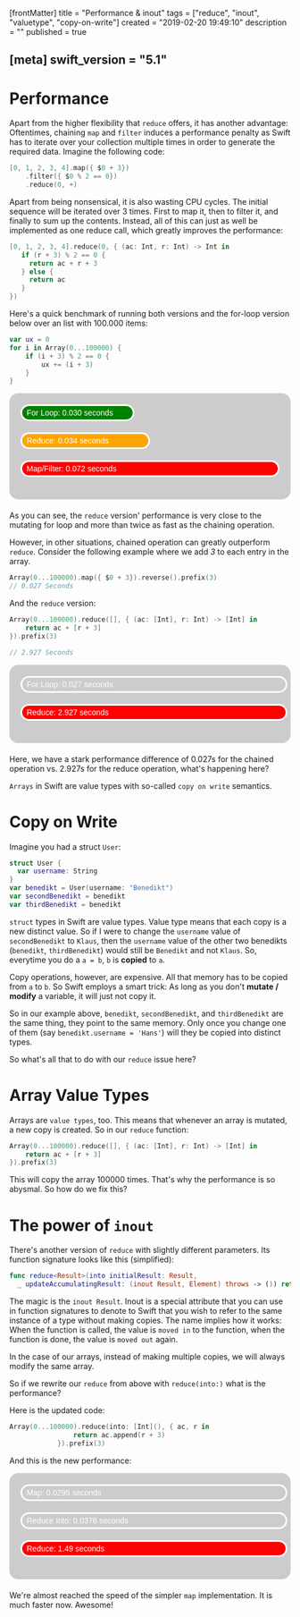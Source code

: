 [frontMatter]
title = "Performance & inout"
tags = ["reduce", "inout", "valuetype", "copy-on-write"]
created = "2019-02-20 19:49:10"
description = ""
published = true

[meta]
swift_version = "5.1"
---

# Performance

Apart from the higher flexibility that `reduce` offers, it has another
advantage: Oftentimes, chaining `map` and `filter` induces a performance
penalty as Swift has to iterate over your collection multiple times in
order to generate the required data. Imagine the following code:

``` Swift
[0, 1, 2, 3, 4].map({ $0 + 3})
    .filter({ $0 % 2 == 0})
    .reduce(0, +)
```

Apart from being nonsensical, it is also wasting CPU cycles. The initial
sequence will be iterated over 3 times. First to map it, then to filter
it, and finally to sum up the contents. Instead, all of this can just as
well be implemented as one reduce call, which greatly improves the
performance:

``` Swift
[0, 1, 2, 3, 4].reduce(0, { (ac: Int, r: Int) -> Int in 
   if (r + 3) % 2 == 0 {
     return ac + r + 3
   } else {
     return ac
   }
})
```

Here\'s a quick benchmark of running both versions and the for-loop
version below over an list with 100.000 items:

``` Swift
var ux = 0
for i in Array(0...100000) {
    if (i + 3) % 2 == 0 {
        ux += (i + 3)
    }
}
```

<style type="text/css">
.linechart {
    border: 3px solid white;
    border-radius: 32px;
    font-family: Sans-Serif;
    color: white;
    font-weight: normal;
    padding: 4px;
    margin-bottom: 20px;
}
.redxx {
    background-color: red;
}
.greenxx {
    background-color: green;
}
.linechart > span {
    padding: 4px;
}
h3.ggx {
    font-family: Sans-Serif;
font-weight: normal;
}
.orangexx {
    background-color: orange;
}
</style>
<div style="background-color: #ccc; padding: 20px; border-radius: 16px; margin-bottom: 20px;">
<div class="linechart greenxx" style="width: 41%">
<span>For Loop: 0.030 seconds</span>
</div>
<div class="linechart orangexx" style="width: 47%">
<span>Reduce: 0.034 seconds</span>
</div>
<div class="linechart redxx">
<span>Map/Filter: 0.072 seconds</span>
</div>
</div>

As you can see, the `reduce` version\' performance is very close to the
mutating for loop and more than twice as fast as the chaining operation.

However, in other situations, chained operation can greatly outperform
`reduce`. Consider the following example where we add *3* to each entry in the array.

``` Swift
Array(0...100000).map({ $0 + 3}).reverse().prefix(3)
// 0.027 Seconds
```

And the `reduce` version:

``` Swift
Array(0...100000).reduce([], { (ac: [Int], r: Int) -> [Int] in
    return ac + [r + 3]
}).prefix(3)

// 2.927 Seconds
```

<div style="background-color: #ccc; padding: 20px; border-radius: 16px; margin-bottom: 20px;">
<div class="linechart" style="width: 100%">
<span>For Loop: 0.027 seconds</span>
</div>
<div class="linechart redxx" style="width: 100%">
<span>Reduce: 2.927 seconds</span>
</div>
</div>

Here, we have a stark performance difference of 0.027s for the chained
operation vs. 2.927s for the reduce operation, what\'s happening
here?

`Arrays` in Swift are value types with so-called `copy on write` semantics.

# Copy on Write

Imagine you had a struct `User`: 
``` Swift
struct User {
  var username: String
}
var benedikt = User(username: "Benedikt")
var secondBenedikt = benedikt
var thirdBenedikt = benedikt
```

`struct` types in Swift are value types. Value type means that each copy
is a new distinct value. So if I were to change the `username` value of `secondBenedikt` to
`Klaus`, then the `username` value of the other two benedikts (`benedikt`, `thirdBenedikt`)
would still be `Benedikt` and not `Klaus`. So, everytime you do a `a = b`, `b` is **copied** to `a`.

Copy operations, however, are expensive. All that memory has to be copied from `a` to `b`. So Swift employs
a smart trick: As long as you don't **mutate / modify** a variable, it will just not copy it. 

So in our example above, `benedikt`, `secondBenedikt`, and `thirdBenedikt` are the same thing, they point
to the same memory. Only once you change one of them (say `benedikt.username = 'Hans'`) will they be copied
into distinct types.

So what's all that to do with our `reduce` issue here?

# Array Value Types

Arrays are `value types`, too. This means that whenever an array is mutated, a new copy is created.
So in our `reduce` function:

``` Swift
Array(0...100000).reduce([], { (ac: [Int], r: Int) -> [Int] in
    return ac + [r + 3]
}).prefix(3)
```

This will copy the array 100000 times. That's why the performance is so abysmal. 
So how do we fix this?

# The power of `inout`

There's another version of `reduce` with slightly different parameters. Its function signature
looks like this (simplified):

``` Swift
func reduce<Result>(into initialResult: Result, 
  _ updateAccumulatingResult: (inout Result, Element) throws -> ()) rethrows -> Result
```

The magic is the `inout Result`. Inout is a special attribute that you can use
in function signatures to denote to Swift that you wish to refer to the same instance of
a type without making copies. The name implies how it works: When the function is called, the
value is `moved in` to the function, when the function is done, the value is `moved out` again.

In the case of our arrays, instead of making multiple copies, we will always modify the same array.

So if we rewrite our `reduce` from above with `reduce(into:)` what is the performance?

Here is the updated code:

``` Swift
Array(0...100000).reduce(into: [Int](), { ac, r in
                return ac.append(r + 3)
            }).prefix(3)
```

And this is the new performance:

<div style="background-color: #ccc; padding: 20px; border-radius: 16px; margin-bottom: 20px;">
<div class="linechart" style="width: 100%">
<span>Map: 0.0295 seconds</span>
</div>
<div class="linechart" style="width: 100%">
<span>Reduce Into: 0.0376 seconds</span>
</div>
<div class="linechart redxx" style="width: 100%">
<span>Reduce: 1.49 seconds</span>
</div>
</div>

We're almost reached the speed of the simpler `map` implementation. It is much
faster now. Awesome!

